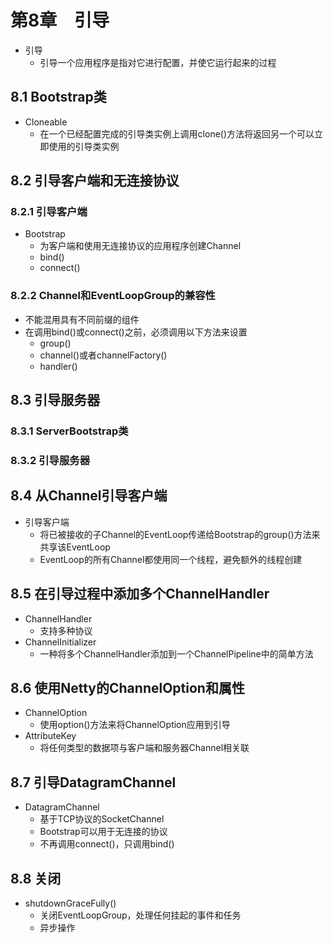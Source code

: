 
# 第8章　引导

* 引导
  * 引导一个应用程序是指对它进行配置，并使它运行起来的过程

## 8.1  Bootstrap类

* Cloneable
  * 在一个已经配置完成的引导类实例上调用clone()方法将返回另一个可以立即使用的引导类实例

## 8.2  引导客户端和无连接协议

### 8.2.1  引导客户端

* Bootstrap
  * 为客户端和使用无连接协议的应用程序创建Channel
  * bind()
  * connect()

### 8.2.2  Channel和EventLoopGroup的兼容性

* 不能混用具有不同前缀的组件
* 在调用bind()或connect()之前，必须调用以下方法来设置
  * group()
  * channel()或者channelFactory()
  * handler()

## 8.3  引导服务器

### 8.3.1  ServerBootstrap类

### 8.3.2  引导服务器

## 8.4  从Channel引导客户端

* 引导客户端
  * 将已被接收的子Channel的EventLoop传递给Bootstrap的group()方法来共享该EventLoop
  * EventLoop的所有Channel都使用同一个线程，避免额外的线程创建

## 8.5  在引导过程中添加多个ChannelHandler

* ChannelHandler
  * 支持多种协议
* ChannelInitializer
  * 一种将多个ChannelHandler添加到一个ChannelPipeline中的简单方法

## 8.6 使用Netty的ChannelOption和属性

* ChannelOption
  * 使用option()方法来将ChannelOption应用到引导
* AttributeKey
  * 将任何类型的数据项与客户端和服务器Channel相关联

## 8.7  引导DatagramChannel

* DatagramChannel
  * 基于TCP协议的SocketChannel
  * Bootstrap可以用于无连接的协议
  * 不再调用connect()，只调用bind()

## 8.8  关闭

* shutdownGraceFully()
  * 关闭EventLoopGroup，处理任何挂起的事件和任务
  * 异步操作